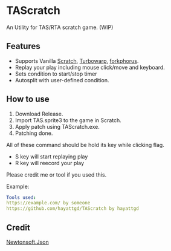# TAScratch

An Utility for TAS/RTA scratch game. (WIP)

## Features

* Supports Vanilla [Scratch](https://scratch.mit.edu), [Turbowarp](https://turbowarp.org), [forkphorus](https://forkphorus.github.io).
* Replay your play including mouse click/move and keyboard.
* Sets condition to start/stop timer
* Autosplit with user-defined condition.

## How to use

1. Download Release.
2. Import TAS.sprite3 to the game in Scratch.
3. Apply patch using TAScratch.exe.
4. Patching done.

All of these command should be hold its key while clicking flag.

* S key will start replaying play
* R key will reecord your play

Please credit me or tool if you used this.

Example:

```yaml
Tools used:
https://example.com/ by someone
https://github.com/hayattgd/TAScratch by hayattgd

```

## Credit

[Newtonsoft.Json](https://github.com/JamesNK/Newtonsoft.Json)
